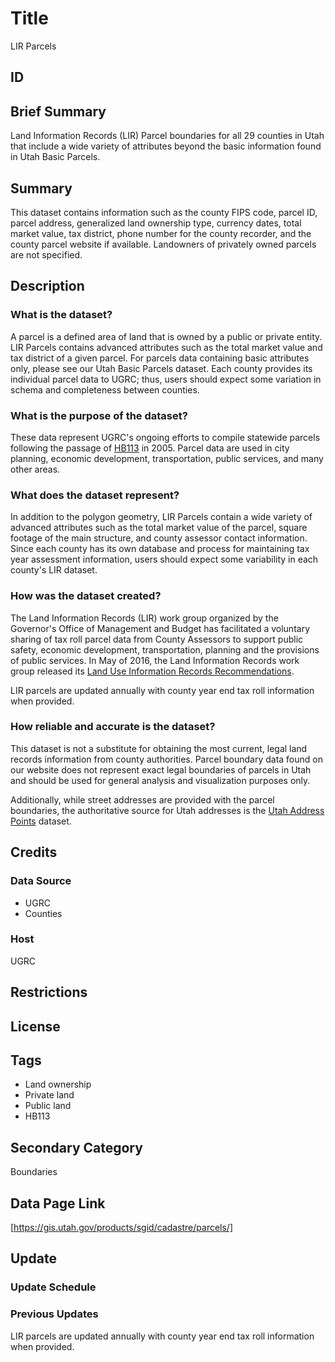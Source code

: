 # Title

LIR Parcels

## ID

## Brief Summary

Land Information Records (LIR) Parcel boundaries for all 29 counties in Utah that include a wide variety of attributes beyond the basic information found in Utah Basic Parcels.

## Summary

This dataset contains information such as the county FIPS code, parcel ID, parcel address, generalized land ownership type, currency dates, total market value, tax district, phone number for the county recorder, and the county parcel website if available. Landowners of privately owned parcels are not specified.

## Description

### What is the dataset?

A parcel is a defined area of land that is owned by a public or private entity. LIR Parcels contains advanced attributes such as the total market value and tax district of a given parcel. For parcels data containing basic attributes only, please see our Utah Basic Parcels dataset. Each county provides its individual parcel data to UGRC; thus, users should expect some variation in schema and completeness between counties.

### What is the purpose of the dataset?

These data represent UGRC's ongoing efforts to compile statewide parcels following the passage of [HB113](https://le.utah.gov/~2005/bills/hbillenr/HB0113.htm) in 2005. Parcel data are used in city planning, economic development, transportation, public services, and many other areas.

### What does the dataset represent?

In addition to the polygon geometry, LIR Parcels contain a wide variety of advanced attributes such as the total market value of the parcel, square footage of the main structure, and county assessor contact information. Since each county has its own database and process for maintaining tax year assessment information, users should expect some variability in each county's LIR dataset.

### How was the dataset created?

The Land Information Records (LIR) work group organized by the Governor's Office of Management and Budget has facilitated a voluntary sharing of tax roll parcel data from County Assessors to support public safety, economic development, transportation, planning and the provisions of public services. In May of 2016, the Land Information Records work group released its [Land Use Information Records Recommendations](https://drive.google.com/file/d/1E3ks5ndjMKiZqS5b7N6a3_1paJK0jHi_/edit).

LIR parcels are updated annually with county year end tax roll information when provided.

### How reliable and accurate is the dataset?

This dataset is not a substitute for obtaining the most current, legal land records information from county authorities. Parcel boundary data found on our website does not represent exact legal boundaries of parcels in Utah and should be used for general analysis and visualization purposes only.

Additionally, while street addresses are provided with the parcel boundaries, the authoritative source for Utah addresses is the [Utah Address Points](https://gis.utah.gov/products/sgid/location/address-points/) dataset.

## Credits

### Data Source

- UGRC
- Counties

### Host

UGRC

## Restrictions

## License

## Tags

- Land ownership
- Private land
- Public land
- HB113

## Secondary Category

Boundaries

## Data Page Link

[https://gis.utah.gov/products/sgid/cadastre/parcels/]

## Update

### Update Schedule

### Previous Updates

LIR parcels are updated annually with county year end tax roll information when provided.
